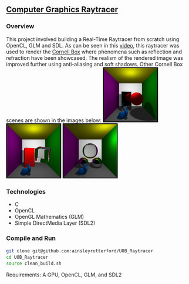 ## [Computer Graphics Raytracer](https://github.com/ainsleyrutterford/UOB_Raytracer)
### Overview
This project involved building a Real-Time Raytracer from scratch using OpenCL, GLM and SDL. As can be seen in this [video](https://streamable.com/rn875), this raytracer was used to render the [Cornell Box](https://en.wikipedia.org/wiki/Cornell_box) where phenomena such as reflection and refraction have been showcased. The realism of the rendered image was improved further using anti-aliasing and soft shadows. Other Cornell Box scenes are shown in the images below:
<img src="archive_photos/showcase1.png" width="150">
<img src="archive_photos/showcase2.png" width="150">
<img src="archive_photos/showcase3.png" width="150">
### Technologies 
* C
* OpenCL
* OpenGL Mathematics (GLM)
* Simple DirectMedia Layer (SDL2)


### Compile and Run
```bash
git clone git@github.com:ainsleyrutterford/UOB_Raytracer
cd UOB_Raytracer
source clean_build.sh
```
Requirements: A GPU, OpenCL, GLM, and SDL2
